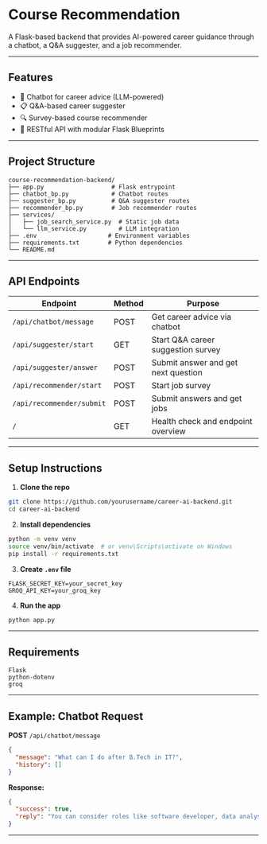 
#  Course Recommendation

A Flask-based backend that provides AI-powered career guidance through a chatbot, a Q&A suggester, and a job recommender.

---

##  Features

- 🤖 Chatbot for career advice (LLM-powered)
- 📋 Q&A-based career suggester
- 🔍 Survey-based course recommender
- 🔗 RESTful API with modular Flask Blueprints

---

##  Project Structure

```
course-recommendation-backend/
├── app.py                   # Flask entrypoint
├── chatbot_bp.py            # Chatbot routes
├── suggester_bp.py          # Q&A suggester routes
├── recommender_bp.py        # Job recommender routes
├── services/
│   ├── job_search_service.py  # Static job data
│   └── llm_service.py         # LLM integration
├── .env                    # Environment variables
├── requirements.txt        # Python dependencies
└── README.md
```

---

##  API Endpoints

| Endpoint                            | Method | Purpose                             |
|-------------------------------------|--------|-------------------------------------|
| `/api/chatbot/message`             | POST   | Get career advice via chatbot       |
| `/api/suggester/start`             | GET    | Start Q&A career suggestion survey  |
| `/api/suggester/answer`            | POST   | Submit answer and get next question |
| `/api/recommender/start`           | POST   | Start job survey                    |
| `/api/recommender/submit`          | POST   | Submit answers and get jobs         |
| `/`                                | GET    | Health check and endpoint overview  |

---

##  Setup Instructions

1. **Clone the repo**
```bash
git clone https://github.com/yourusername/career-ai-backend.git
cd career-ai-backend
```

2. **Install dependencies**
```bash
python -m venv venv
source venv/bin/activate  # or venv\Scripts\activate on Windows
pip install -r requirements.txt
```

3. **Create `.env` file**
```
FLASK_SECRET_KEY=your_secret_key
GROQ_API_KEY=your_groq_key
```

4. **Run the app**
```bash
python app.py
```

---

##  Requirements

```
Flask
python-dotenv
groq
```

---

##  Example: Chatbot Request

**POST** `/api/chatbot/message`
```json
{
  "message": "What can I do after B.Tech in IT?",
  "history": []
}
```

**Response:**
```json
{
  "success": true,
  "reply": "You can consider roles like software developer, data analyst..."
}
```

---
